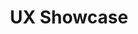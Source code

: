 ---
displayOrder: 12
projectType: 'ux'
title: 'UX Showcase'
description: 'An initiative in effort to learn about existing opportunities for user experience improvement for a data company. This interview will help us better understand the challenges and limitations of the client and better understand what our partners are saying about the data cloud services.'
thumb: 'jenny-ueberberg-quHtTuocWwE-unsplash.jpg'
hero:
  file: 'jenny-ueberberg-quHtTuocWwE-unsplash.jpg'
  alt: 'Woman sitting at a coffeshop bench with coffee'
heroOrientation: 'horizontal'
color: '#F3722C'
sections:
  - type: 'gallery'
    subtitle: 'Assessing the Current State'
    items:
      - description: "Heuristic Evaluation\nWe started with a heuristic evaluation using Jakob Nielsen's 10 general principles for interaction design.  We evaluated the current state of the cloud service platform to highlight the technical and usability issues. We focused on the landing page and the sign up experience because it is the front door of the entire platform experience."
        image:
          file: 'landing.png'
          alt: 'Slide with an example of the heuristics findings'
      - description: 'Persona Validation\nWe talked to professionals of varying titles and backgrounds that would interact with the cloud service platform. We validated our personas with their insights. These personas were then used to model the customer journeys.'
        image:
          file: 'personas.png'
          alt: 'Slide with a summary of 5 personas'
      - description: 'USABILITY TESTING\nIn addition to the heuristic evaluation and person a validation workshops, we also conducted usability testing. Our subjects were small business owners that are giving feedback on the current state of the cloud service platform. They gave us valuable insights on how people approach the cloud service platform with or without a technical background.'
        image:
          file: 'usability.png'
          alt: 'Slide with examples usability testing sessions'
  - type: 'two-column'
    variant: 'right'
    subtitle: 'Customer Journeys'
    description: 'After all the research is conducted, the team synthesized the data and insights to create new customer experience flow.\nThrough the research we concluded:\nFeedback indicated that the landing page seemed geared towards developers and lacked relevant information for a wider audience.\nWe observed mixed emotions regarding the language used in the "Credits" and "For Free" sections of the landing page.\nUsers are unclear about the purpose of the "Verification" section and would benefit from more explanation to help them understand why this step is necessary.\nThe current taxonomy of the dropdowns are not helpful for users. With this feedback we adopted changes that would alleviate these critical pain points.'
    image:
      file: 'userflow.png'
      alt: 'User flow with pain points and an improved user flow with alleviated pain points'
  - type: 'two-column'
    variant: 'left'
    subtitle: 'Final Experience'
    description: 'The team created 2 prototypes reflecting the journeys of a small business owner and a large company signing up for the cloud service. The new experience enhances:\nEnhance promotional content and value-add of other GCP products on the landing page\nCustomize the content based on data input throughout within sign-up pages\nProvide transparency throughout the sign-up page process, including adding clarity in the identification verification\nImprove visual and content hierarchical throughout the entire journey\nWith another round of moderated usability tests with the same group of people, we validated our prototypes. We gathered positive feedback with potential opportunities.'
    image:
      file: 'cloud-2screen.png'
      alt: 'Webpage of a questionnaire for signing up for cloud services'
---